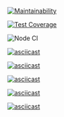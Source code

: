 [![Maintainability](https://api.codeclimate.com/v1/badges/1e427ead1e43dc576dbe/maintainability)](https://codeclimate.com/github/CrKot/frontend-project-lvl1/maintainability)

[![Test Coverage](https://api.codeclimate.com/v1/badges/1e427ead1e43dc576dbe/test_coverage)](https://codeclimate.com/github/CrKot/frontend-project-lvl1/test_coverage)

![Node CI](https://github.com/CrKot/frontend-project-lvl1/workflows/Node%20CI/badge.svg)

[![asciicast](https://asciinema.org/a/xRmjM8l3DElmyUgs6vt7Q5NyL.svg)](https://asciinema.org/a/xRmjM8l3DElmyUgs6vt7Q5NyL)


[![asciicast](https://asciinema.org/a/T1hKxWCJEaU4NuIE0cYZV4PG1.svg)](https://asciinema.org/a/T1hKxWCJEaU4NuIE0cYZV4PG1)

[![asciicast](https://asciinema.org/a/d6544F6mtCTh0uEZDmOglmsGa.svg)](https://asciinema.org/a/d6544F6mtCTh0uEZDmOglmsGa)

[![asciicast](https://asciinema.org/a/c42ZYzfsMs8fJl9y8vPPuWvCX.svg)](https://asciinema.org/a/c42ZYzfsMs8fJl9y8vPPuWvCX)

[![asciicast](https://asciinema.org/a/OfE0bL7Q3SlvCBCySTR3ZS0P1.svg)](https://asciinema.org/a/OfE0bL7Q3SlvCBCySTR3ZS0P1)